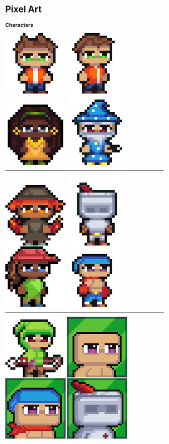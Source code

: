 # Pixel Art
### Characters

![Character](Characters/Boy_Character.png "Boy") ![Charater](Characters/Platformer_boy.png "Platformer boy") ![Character](Characters/Girl_Character.png "Girl") ![Character](Characters/Wizard.png "Wizard") 
***
![Characte](Characters/Fireman.png "Fire") ![Character](Characters/Knight.png "Knight") ![Character](Characters/Platformer_girl.png "Platformer girl") ![Character](Characters/Fighter.png "Fighter")
***
![Character](Characters/Archer.png "Archer") ![Character](Characters/Portrait1.png "Portrait") ![Character](Characters/FighterPortrait.png "Fighter Portrait") ![Character](Characters/KnightPortrait.png "Knight Portrait")